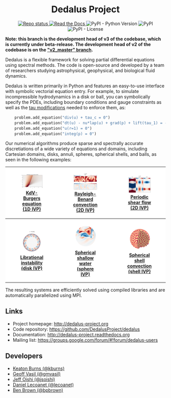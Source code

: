 <!-- Title -->
<h1 align="center">
  Dedalus Project
</h1>

<!-- Information badges -->
<p align="center">
  <a href="https://www.repostatus.org/#active">
    <img alt="Repo status" src="https://www.repostatus.org/badges/latest/active.svg" />
  </a>
  <a href="http://dedalus-project.readthedocs.org">
    <img alt="Read the Docs" src="https://img.shields.io/readthedocs/dedalus-project">
  </a>
  <img alt="PyPI - Python Version" src="https://img.shields.io/pypi/pyversions/dedalus">
  <img alt="PyPI" src="https://img.shields.io/pypi/v/dedalus">
  <img alt="PyPI - License" src="https://img.shields.io/pypi/l/dedalus">
</p>

**Note: this branch is the development head of v3 of the codebase, which is currently under beta-release.
The development head of v2 of the codebase is on the ["v2_master" branch](https://github.com/DedalusProject/dedalus/tree/v2_master).**

Dedalus is a flexible framework for solving partial differential equations using spectral methods.
The code is open-source and developed by a team of researchers studying astrophysical, geophysical, and biological fluid dynamics.

Dedalus is written primarily in Python and features an easy-to-use interface with symbolic vectorial equation entry.
For example, to simulate incompressible hydrodynamics in a disk or ball, you can symbolically specify the PDEs, including boundary conditions and gauge constraints as well as the [tau modifications](https://dedalus-project.readthedocs.io/en/latest/pages/tau_method.html) needed to enforce them, as:

```python
    problem.add_equation("div(u) + tau_c = 0")
    problem.add_equation("dt(u) - nu*lap(u) + grad(p) + lift(tau_1) = - dot(u,grad(u))")
    problem.add_equation("u(r=1) = 0")
    problem.add_equation("integ(p) = 0")
```

Our numerical algorithms produce sparse and spectrally accurate discretiations of a wide variety of equations and domains, including Cartesian domains, disks, annuli, spheres, spherical shells, and balls, as seen in the following examples:

<table style="background-color:#FFFFFF;">
  <tr>
    <th width="25%">
      <a href="https://dedalus-project.readthedocs.io/en/latest/pages/examples/ivp_1d_kdv_burgers.html">
        <figure>
          <img src="docs/pages/examples/images/kdv_burgers_preview.png">
          <figcaption>KdV-Burgers equation (1D IVP)</figcaption>
        </figure>
      </a>
    </th>
    <th width="25%">
      <a href="https://dedalus-project.readthedocs.io/en/latest/pages/examples/ivp_2d_rayleigh_benard.html">
        <figure>
          <img src="docs/pages/examples/images/rayleigh_benard.png">
          <figcaption>Rayleigh-Benard convection (2D IVP)</figcaption>
        </figure>
      </a>
    </th>
    <th width="25%">
      <a href="https://dedalus-project.readthedocs.io/en/latest/pages/examples/ivp_2d_shear_flow.html">
        <figure>
            <img src="docs/pages/examples/images/shear_flow.png">
            <figcaption>Periodic shear flow (2D IVP)</figcaption>
        </figure>
      </a>
    </th>
    <th width="25%">
      <a href="https://dedalus-project.readthedocs.io/en/latest/pages/examples/lbvp_2d_poisson.html">
        <figure>
            <img src="docs/pages/examples/images/poisson_preview.png">
            <figcaption>Poisson equation (2D LBVP)</figcaption>
        </figure>
      </a>
    </th>
  </tr>
  <tr>
    <th width="25%">
      <a href="https://dedalus-project.readthedocs.io/en/latest/pages/examples/ivp_disk_libration.html">
        <figure>
          <img src="docs/pages/examples/images/libration.png">
          <figcaption>Librational instability (disk IVP)</figcaption>
        </figure>
      </a>
    </th>
    <th width="25%">
      <a href="https://dedalus-project.readthedocs.io/en/latest/pages/examples/ivp_sphere_shallow_water.html">
        <figure>
          <img src="docs/pages/examples/images/shallow_water.png">
          <figcaption>Spherical shallow water (sphere IVP)</figcaption>
        </figure>
      </a>
    </th>
    <th width="25%">
      <a href="https://dedalus-project.readthedocs.io/en/latest/pages/examples/ivp_shell_convection.html">
        <figure>
            <img src="docs/pages/examples/images/shell_convection.png">
            <figcaption>Spherical shell convection (shell IVP)</figcaption>
        </figure>
      </a>
    </th>
    <th width="25%">
      <a href="https://dedalus-project.readthedocs.io/en/latest/pages/examples/ivp_ball_internally_heated_convection.html">
        <figure>
            <img src="docs/pages/examples/images/internally_heated_convection.png">
            <figcaption>Internally heated convection (ball IVP)</figcaption>
        </figure>
      </a>
    </th>
  </tr>
</table>

The resulting systems are efficiently solved using compiled libraries and are automatically parallelized using MPI.

## Links

* Project homepage: <http://dedalus-project.org>
* Code repository: <https://github.com/DedalusProject/dedalus>
* Documentation: <http://dedalus-project.readthedocs.org>
* Mailing list: <https://groups.google.com/forum/#!forum/dedalus-users>

## Developers

* [Keaton Burns (@kburns)](https://github.com/kburns)
* [Geoff Vasil (@gmvasil)](https://github.com/gmvasil)
* [Jeff Oishi (@jsoishi)](https://github.com/jsoishi)
* [Daniel Lecoanet (@lecoanet)](https://github.com/lecoanet/)
* [Ben Brown (@bpbrown)](https://github.com/bpbrown)
